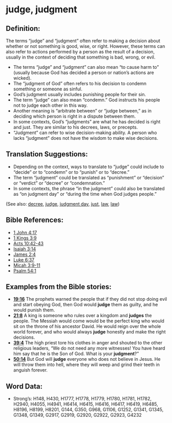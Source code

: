 # judge, judgment

## Definition:

The terms “judge” and “judgment” often refer to making a decision about whether or not something is good, wise, or right. However, these terms can also refer to actions performed by a person as the result of a decision, usually in the context of deciding that something is bad, wrong, or evil.

* The terms “judge” and “judgment” can also mean “to cause harm to” (usually because God has decided a person or nation’s actions are wicked).
* The “judgment of God” often refers to his decision to condemn something or someone as sinful.
* God’s judgment usually includes punishing people for their sin.
* The term “judge” can also mean “condemn.” God instructs his people not to judge each other in this way.
* Another meaning is “arbitrate between” or “judge between,” as in deciding which person is right in a dispute between them.
* In some contexts, God’s “judgments” are what he has decided is right and just. They are similar to his decrees, laws, or precepts.
* “Judgment” can refer to wise decision-making ability. A person who lacks “judgment” does not have the wisdom to make wise decisions.

## Translation Suggestions:

* Depending on the context, ways to translate to “judge” could include to “decide” or to “condemn” or to “punish” or to “decree.”
* The term “judgment” could be translated as “punishment” or “decision” or “verdict” or “decree” or “condemnation.”
* In some contexts, the phrase “in the judgment” could also be translated as “on judgment day” or “during the time when God judges people.”

(See also: [decree](../other/decree.md), [judge](../other/judgeposition.md), [judgment day](../kt/judgmentday.md), [just](../kt/justice.md), [law](../other/law.md), [law](../kt/lawofmoses.md))

## Bible References:

* [1 John 4:17](rc://en/tn/help/1jn/04/17)
* [1 Kings 3:9](rc://en/tn/help/1ki/03/09)
* [Acts 10:42-43](rc://en/tn/help/act/10/42)
* [Isaiah 3:14](rc://en/tn/help/isa/03/14)
* [James 2:4](rc://en/tn/help/jas/02/04)
* [Luke 6:37](rc://en/tn/help/luk/06/37)
* [Micah 3:9-11](rc://en/tn/help/mic/03/09)
* [Psalm 54:1](rc://en/tn/help/psa/054/01)

## Examples from the Bible stories:

* __[19:16](rc://en/tn/help/obs/19/16)__ The prophets warned the people that if they did not stop doing evil and start obeying God, then God would __judge__ them as guilty, and he would punish them.
* __[21:8](rc://en/tn/help/obs/21/08)__ A king is someone who rules over a kingdom and __judges__ the people. The Messiah would come would be the perfect king who would sit on the throne of his ancestor David. He would reign over the whole world forever, and who would always __judge__ honestly and make the right decisions.
* __[39:4](rc://en/tn/help/obs/39/04)__ The high priest tore his clothes in anger and shouted to the other religious leaders, “We do not need any more witnesses! You have heard him say that he is the Son of God. What is your __judgment__?”
* __[50:14](rc://en/tn/help/obs/50/14)__ But God will __judge__ everyone who does not believe in Jesus. He will throw them into hell, where they will weep and grind their teeth in anguish forever.

## Word Data:

* Strong’s: H148, H430, H1777, H1778, H1779, H1780, H1781, H1782, H2940, H4055, H4941, H6414, H6415, H6416, H6417, H6419, H6485, H8196, H8199, H8201, G144, G350, G968, G1106, G1252, G1341, G1345, G1348, G1349, G2917, G2919, G2920, G2922, G2923, G4232
